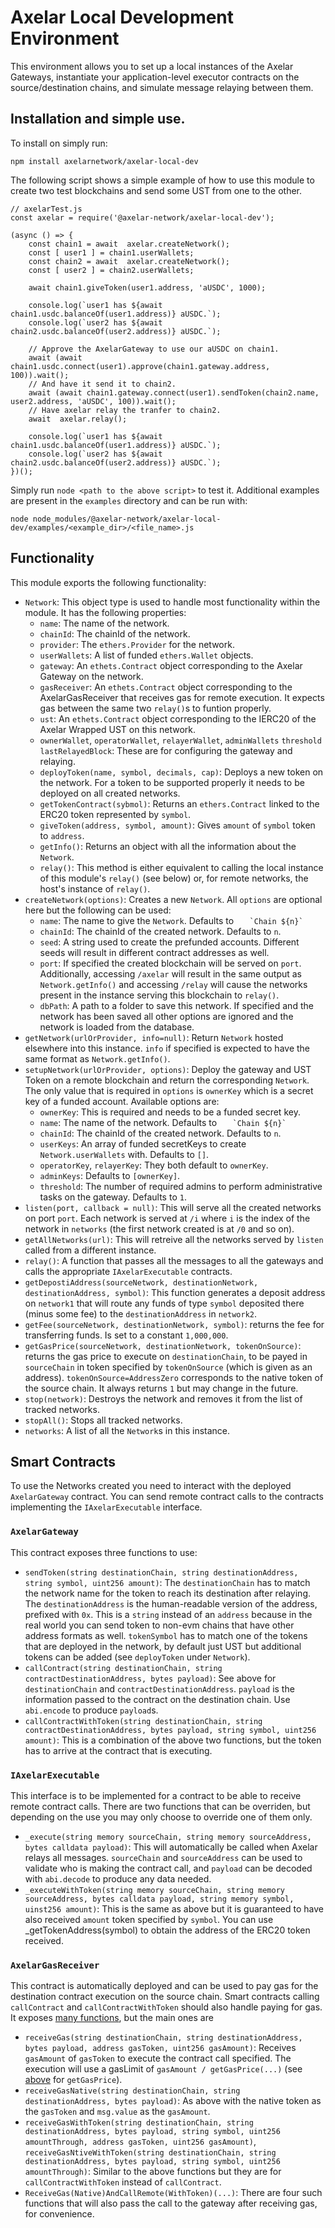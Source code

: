 # Axelar Local Development Environment

This environment allows you to set up a local instances of the Axelar Gateways, instantiate your application-level executor contracts on the source/destination chains, and simulate message relaying between them.

## Installation and simple use.

To install on simply run:

```
npm install axelarnetwork/axelar-local-dev
```

The following script shows a simple example of how to use this module to create two test blockchains and send some UST from one to the other.

```
// axelarTest.js
const axelar = require('@axelar-network/axelar-local-dev');

(async () => {
	const chain1 = await  axelar.createNetwork();
	const [ user1 ] = chain1.userWallets;
	const chain2 = await  axelar.createNetwork();
	const [ user2 ] = chain2.userWallets;

	await chain1.giveToken(user1.address, 'aUSDC', 1000);

	console.log(`user1 has ${await  chain1.usdc.balanceOf(user1.address)} aUSDC.`);
	console.log(`user2 has ${await  chain2.usdc.balanceOf(user2.address)} aUSDC.`);

	// Approve the AxelarGateway to use our aUSDC on chain1.
	await (await chain1.usdc.connect(user1).approve(chain1.gateway.address, 100)).wait();
	// And have it send it to chain2.
	await (await chain1.gateway.connect(user1).sendToken(chain2.name, user2.address, 'aUSDC', 100)).wait();
	// Have axelar relay the tranfer to chain2.
	await  axelar.relay();

	console.log(`user1 has ${await chain1.usdc.balanceOf(user1.address)} aUSDC.`);
	console.log(`user2 has ${await chain2.usdc.balanceOf(user2.address)} aUSDC.`);
})();
```
Simply run `node <path to the above script>` to test it. Additional examples are present in the `examples` directory and can be run with:

```
node node_modules/@axelar-network/axelar-local-dev/examples/<example_dir>/<file_name>.js
```

## Functionality

This module exports the following functionality:
- `Network`: This object type is used to handle most functionality within the module. It has the following properties:
	- `name`: The name of the network.
	- `chainId`: The chainId of the network.
	- `provider`: The `ethers.Provider` for the network.
	- `userWallets`: A list of funded `ethers.Wallet` objects.
	- `gateway`: An `ethets.Contract` object corresponding to the Axelar Gateway on the network.
	- `gasReceiver`: An `ethets.Contract` object corresponding to the AxelarGasReceiver that receives gas for remote execution. It expects gas between the same two `relay()`s to funtion properly.
	- `ust`: An `ethets.Contract` object corresponding to the IERC20 of the Axelar Wrapped UST on this network.
	- `ownerWallet`, `operatorWallet`, `relayerWallet`, `adminWallets` `threshold` `lastRelayedBlock`: These are for configuring the gateway and relaying.
	- `deployToken(name, symbol, decimals, cap)`: Deploys a new token on the network. For a token to be supported properly it needs to be deployed on all created networks.
	- `getTokenContract(sybmol)`: Returns an `ethers.Contract` linked to the ERC20 token represented by `symbol`.
	- `giveToken(address, symbol, amount)`: Gives `amount` of `symbol` token to `address`.
	- `getInfo()`: Returns an object with all the information about the `Network`. 
	- `relay()`: This method is either equivalent to calling the local instance of this module's `relay()` (see below) or, for remote networks, the host's instance of `relay()`.
- `createNetwork(options)`: Creates a new `Network`. All `options` are optional here but the following can be used:
  - `name`: The name to give the `Network`. Defaults to ``    `Chain ${n}`    ``
  - `chainId`: The chainId of the created network. Defaults to `n`.
  - `seed`: A string used to create the prefunded accounts. Different seeds will result in different contract addresses as well.
  - `port`: If specified the created blockchain will be served on `port`. Additionally, accessing `/axelar` will result in the same output as `Network.getInfo()` and accessing `/relay` will cause the networks present in the instance serving this blockchain to `relay()`.
  - `dbPath`: A path to a folder to save this network. If specified and the network has been saved all other options are ignored and the network is loaded from the database.
- `getNetwork(urlOrProvider, info=null)`: Return `Network` hosted elsewhere into this instance. `info` if specified is expected to have the same format as `Network.getInfo()`. 
- `setupNetwork(urlOrProvider, options)`: Deploy the gateway and UST Token on a remote blockchain and return the corresponding `Network`. The only value that is required in `options` is `ownerKey` which is a secret key of a funded account. Available options are:
  - `ownerKey`: This is required and needs to be a funded secret key.
  - `name`: The name of the network. Defaults to ``    `Chain ${n}`   `` 
  - `chainId`: The chainId of the created network. Defaults to `n`.
  - `userKeys`: An array of funded secretKeys to create `Network.userWallets` with. Defaults to `[]`.
  - `operatorKey`, `relayerKey`: They both default to `ownerKey`.
  - `adminKeys`: Defaults to `[ownerKey]`.
  - `threshold`: The number of required admins to perform administrative tasks on the gateway. Defaults to `1`. 
- `listen(port, callback = null)`: This will serve all the created networks on port `port`. Each network is served at `/i` where `i` is the index of the network in `networks` (the first network created is at `/0` and so on).
- `getAllNetworks(url)`: This will retreive all the networks served by `listen` called from a different instance.
- `relay()`: A function that passes all the messages to all the gateways and calls the appropriate `IAxelarExecutable` contracts.
- `getDepostiAddress(sourceNetwork, destinationNetwork, destinationAddress, symbol)`: This function generates a deposit address on `network1` that will route any funds of type `symbol` deposited there (minus some fee) to the `destinationAddress` in `network2`.
- `getFee(sourceNetwork, destinationNetwork, symbol)`: returns the fee for transferring funds. Is set to a constant `1,000,000`.
- `getGasPrice(sourceNetwork, destinationNetwork, tokenOnSource)`: returns the gas price to execute on `destinationChain`, to be payed in `sourceChain` in token specified by `tokenOnSource` (which is given as an address). `tokenOnSource=AddressZero` corresponds to the native token of the source chain. It always returns `1` but may change in the future.
- `stop(network)`: Destroys the network and removes it from the list of tracked networks.
- `stopAll()`: Stops all tracked networks.
- `networks`: A list of all the `Network`s in this instance.

## Smart Contracts
To use the Networks created you need to interact with the deployed `AxelarGateway` contract. You can send remote contract calls to the contracts implementing the `IAxelarExecutable` interface. 
### `AxelarGateway`
This contract exposes three functions to use:
- `sendToken(string destinationChain, string destinationAddress, string symbol, uint256 amount)`: The `destinationChain` has to match the network name for the token to reach its destination after relaying. The `destinationAddress` is the human-readable version of the address, prefixed with `0x`. This is a `string` instead of an `address` because in the real world you can send token to non-evm chains that have other address formats as well. `tokenSymbol` has to match one of the tokens that are deployed in the network, by default just UST but additional tokens can be added (see `deployToken` under `Network`).
- `callContract(string destinationChain, string contractDestinationAddress, bytes payload)`: See above for `destinationChain` and `contractDestinationAddress`. `payload` is the information passed to the contract on the destination chain. Use `abi.encode` to produce `payload`s.
- `callContractWithToken(string destinationChain, string contractDestinationAddress, bytes payload, string symbol, uint256 amount)`: This is a combination of the above two functions, but the token has to arrive at the contract that is executing.
### `IAxelarExecutable`
This interface is to be implemented for a contract to be able to receive remote contract calls. There are two functions that can be overriden, but depending on the use you may only choose to override one of them only.
- `_execute(string memory sourceChain, string memory sourceAddress, bytes calldata payload)`: This will automatically be called when Axelar relays all messages. `sourceChain` and `sourceAddress` can be used to validate who is making the contract call, and `payload` can be decoded with `abi.decode` to produce any data needed.
- `_executeWithToken(string memory sourceChain, string memory sourceAddress, bytes calldata payload, string memory symbol, uinst256 amount)`: This is the same as above but it is guaranteed to have also received `amount` token specified by `symbol`. You can use _getTokenAddress(symbol) to obtain the address of the ERC20 token received.
### `AxelarGasReceiver`
This contract is automatically deployed and can be used to pay gas for the destination contract execution on the source chain. Smart contracts calling `callContract` and `callContractWithToken` should also handle paying for gas. It exposes [many functions](https://github.com/axelarnetwork/axelar-cgp-solidity/blob/feat/gas-receiver/src/util/AxelarGasReceiver.sol), but the main ones are
- `receiveGas(string destinationChain, string destinationAddress, bytes payload, address gasToken, uint256 gasAmount)`: Receives `gasAmount` of `gasToken` to execute the contract call specified. The execution will use a gasLimit of `gasAmount / getGasPrice(...)` (see [above](#functionality) for `getGasPrice`).
- `receiveGasNative(string destinationChain, string destinationAddress, bytes payload)`: As above with the native token as the `gasToken` and `msg.value` as the `gasAmount`.
- `receiveGasWithToken(string destinationChain, string destinationAddress, bytes payload, string symbol, uint256 amountThrough, address gasToken, uint256 gasAmount)`, `receiveGasNtiveWithToken(string destinationChain, string destinationAddress, bytes payload, string symbol, uint256 amountThrough)`: Similar to the above functions but they are for `callContractWithToken` instead of `callContract`.
- `ReceiveGas(Native)AndCallRemote(WithToken)(...)`: There are four such functions that will also pass the call to the gateway after receiving gas, for convenience.